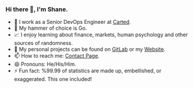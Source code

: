 ### Hi there 👋, I'm Shane.

- 🔭 I work as a Senior DevOps Engineer at [Carted](https://carted.com).
- 🔨 My hammer of choice is Go.
- 📈 I enjoy learning about finance, markets, human psychology and other sources of randomness.
- 👀 My personal projects can be found on [GitLab](https://gitlab.com/shanehull) or my [Website](https://shanehull.com).
- 📫 How to reach me: [Contact Page](https://shanehull.com/contact).
- 😄 Pronouns: He/His/Him.
- ⚡ Fun fact: %99.99 of statistics are made up, embellished, or exaggerated. This one included!

<!--
**shanehull/shanehull** is a ✨ _special_ ✨ repository because its `README.md` (this file) appears on your GitHub profile.

Here are some ideas to get you started:

- 🔭 I’m currently working on ...
- 🌱 I’m currently learning ...
- 👯 I’m looking to collaborate on ...
- 🤔 I’m looking for help with ...
- 💬 Ask me about ...
- 📫 How to reach me: ...
- 😄 Pronouns: ...
- ⚡ Fun fact: ...
-->
